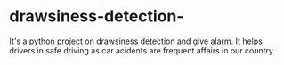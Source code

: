 # drawsiness-detection-
It's a python project on drawsiness detection and give alarm. It helps drivers in safe driving as car acidents are frequent affairs in our country. 
